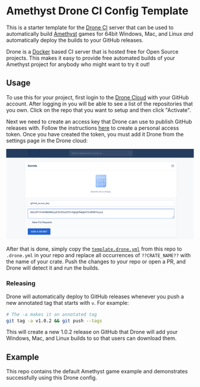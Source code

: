 # Amethyst Drone CI Config Template

This is a starter template for the [Drone CI](https://drone.io) server that can be used to automatically build [Amethyst](https://github.com/amethyst/amethyst) games for 64bit Windows, Mac, and Linux *and* automatically deploy the builds to your GitHub releases.

Drone is a [Docker](https://docker.com) based CI server that is hosted free for Open Source projects. This makes it easy to provide free automated builds of your Amethyst project for anybody who might want to try it out!

## Usage

To use this for your project, first login to the [Drone Cloud](https://cloud.drone.io/) with your GitHub account. After logging in you will be able to see a list of the repositories that you own. Click on the repo that you want to setup and then click "Activate".

Next we need to create an access key that Drone can use to publish GitHub releases with. Follow the instructions [here](https://help.github.com/en/articles/creating-a-personal-access-token-for-the-command-line) to create a personal access token. Once you have created the token, you must add it Drone from the settings page in the Drone cloud:

![Drone Access Token](./img/add-github-access-key.png)

After that is done, simply copy the [`template.drone.yml`](https://github.com/zicklag/amethyst-drone-config/blob/master/.drone.yml) from this repo to `.drone.yml` in your repo and replace all occurrences of `??CRATE_NAME??` with the name of your crate. Push the changes to your repo or open a PR, and Drone will detect it and run the builds.

### Releasing

Drone will automatically deploy to GitHub releases whenever you push a new annotated tag that starts with `v`. For example:

```bash
# The -a makes it an annotated tag
git tag -a v1.0.2 && git push --tags
```

This will create a new 1.0.2 release on GitHub that Drone will add your Windows, Mac, and Linux builds to so that users can download them.

## Example

This repo contains the default Amethyst game example and demonstrates successfully using this Drone config.

